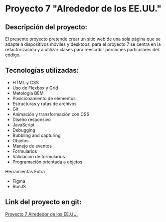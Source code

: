 # Proyecto 7 "Alrededor de los EE.UU."

## Descripción del proyecto:

El presente proyecto pretende crear un sitio web de una sola página que se adapte a dispositivos móviles y desktops, para el proyecto 7 se centra en la refactorización y a utilizar clases para reescribir porciones particulares del código.

## Tecnologías utilizadas:

- HTML y CSS
- Uso de Flexbox y Grid
- Metología BEM
- Posicionamiento de elementos
- Estructuras y rutas de archivos
- Git
- Animación y transformación con CSS
- Diseño responsivo
- JavaScript
- Debugging
- Bubbling and capturing
- Objetos
- Manejo de eventos
- Formularios
- Validación de formularios
- Programación orientada a objetos

Herramientas Extra

- Figma
- RunJS

## Link del proyecto en git:

[Proyecto 7 Alrededor de los EE.UU.](https://dimaldon.github.io/web_project_4_esp.io/)
